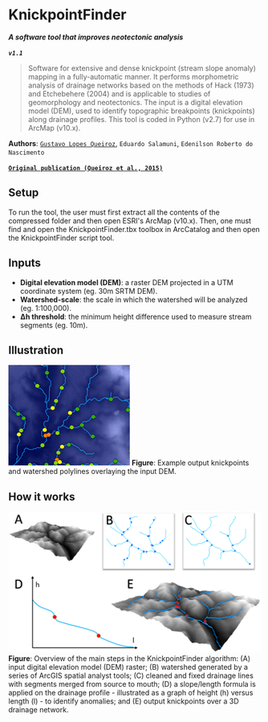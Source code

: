# KnickpointFinder 
***A software tool that improves neotectonic analysis***

***`v1.1`***

> Software for extensive and dense knickpoint (stream slope anomaly) mapping in a fully-automatic manner. It performs morphometric analysis of drainage networks based on the methods of Hack (1973) and Etchebehere (2004) and is applicable to studies of geomorphology and neotectonics. The input is a digital elevation model (DEM), used to identify topographic breakpoints (knickpoints) along drainage profiles. This tool is coded in Python (v2.7) for use in ArcMap (v10.x).

**Authors**: [`Gustavo Lopes Queiroz`](http://guslq.com/), `Eduardo Salamuni`, `Edenilson Roberto do Nascimento`

[**`Original publication (Queiroz et al., 2015)`**](https://doi.org/10.1016/j.cageo.2014.11.004)


## Setup
To run the tool, the user must first extract all the contents of the compressed folder and then open ESRI's ArcMap (v10.x). Then, one must find and open the KnickpointFinder.tbx toolbox in ArcCatalog and then open the KnickpointFinder script tool.


## Inputs
* **Digital elevation model (DEM)**: a raster DEM projected in a UTM coordinate system (eg. 30m SRTM DEM).
* **Watershed-scale**: the scale in which the watershed will be analyzed (eg. 1:100,000).
* **Δh threshold**: the minimum height difference used to measure stream segments (eg. 10m).


## Illustration
![KnickpointFinder illustration](Figures/map_example.png)
**Figure**: Example output knickpoints and watershed polylines overlaying the input DEM.

## How it works
![KnickpointFinder algorithm overview](Figures/algorithm_overview.png)
**Figure**: Overview of the main steps in the KnickpointFinder algorithm: (A) input digital elevation model (DEM) raster; (B) watershed generated by a series of ArcGIS spatial analyst tools; (C) cleaned and fixed drainage lines with segments merged from source to mouth; (D) a slope/length formula is applied on the drainage profile - illustrated as a graph of height (h) versus length (l) - to identify anomalies; and (E) output knickpoints over a 3D drainage network.